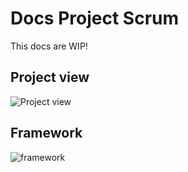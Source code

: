 
Docs Project Scrum
==================

This docs are WIP! 

Project view
------------
![Project view](\img\Odoo-project_scrum_color-def.png)


Framework
------------

![framework](\img\Scrum_Framework_tables_1.png)




